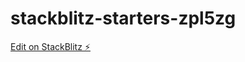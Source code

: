 # stackblitz-starters-zpl5zg

[Edit on StackBlitz ⚡️](https://stackblitz.com/edit/stackblitz-starters-zpl5zg)